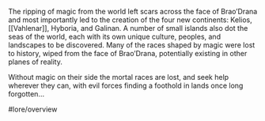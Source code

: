The ripping of magic from the world left scars across the face of Brao’Drana and most importantly led to the creation of the four new continents: Kelios, [[Vahlenar]], Hyboria, and Galinan. A number of small islands also dot the seas of the world, each with its own unique culture, peoples, and landscapes to be discovered. Many of the races shaped by magic were lost to history, wiped from the face of Brao’Drana, potentially existing in other planes of reality.

Without magic on their side the mortal races are lost, and seek help wherever they can, with evil forces finding a foothold in lands once long forgotten…

#lore/overview